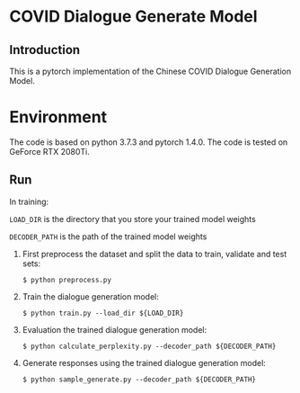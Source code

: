 # COVID Dialogue Generate Model

## Introduction

This is a pytorch implementation of the Chinese COVID Dialogue Generation Model.

# Environment

The code is based on python 3.7.3 and pytorch 1.4.0. The code is tested on GeForce RTX 2080Ti.

## Run

In training:

`LOAD_DIR` is the directory that you store your trained model weights

`DECODER_PATH` is the path of the trained model weights

1. First preprocess the dataset and split the data to train, validate and test sets:

   ```shell
   $ python preprocess.py
   ```

2. Train the dialogue generation model:

   ``` shell
   $ python train.py --load_dir ${LOAD_DIR}
   ```

3. Evaluation the trained dialogue generation model:

   ```shell
   $ python calculate_perplexity.py --decoder_path ${DECODER_PATH}
   ```

4. Generate responses using the trained dialogue generation model:

   ```shell
   $ python sample_generate.py --decoder_path ${DECODER_PATH}
   ```



